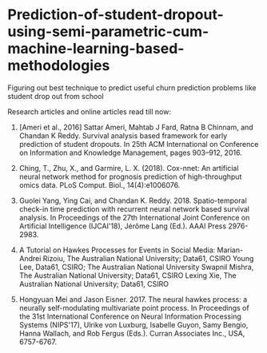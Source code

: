 # Prediction-of-student-dropout-using-semi-parametric-cum-machine-learning-based-methodologies
Figuring out best technique to predict useful churn prediction problems like student drop out from school

Research articles and online articles read till now:

1.  [Ameri et al., 2016] Sattar Ameri, Mahtab J Fard, Ratna B Chinnam, and Chandan K Reddy. Survival analysis based framework for early prediction of student dropouts. In 25th ACM International on Conference on Information and Knowledge Management, pages 903–912, 2016.

2. Ching, T., Zhu, X., and Garmire, L. X. (2018). Cox-nnet: An artificial neural network method for prognosis prediction of high-throughput omics data. PLoS Comput. Biol., 14(4):e1006076.

3.  Guolei Yang, Ying Cai, and Chandan K. Reddy. 2018. Spatio-temporal check-in time prediction with recurrent neural network based survival analysis. In Proceedings of the 27th International Joint Conference on Artificial Intelligence (IJCAI'18), Jérôme Lang (Ed.). AAAI Press 2976-2983.

4. A Tutorial on Hawkes Processes for Events in Social Media: 
Marian-Andrei Rizoiu, The Australian National University; Data61, CSIRO 
Young Lee, Data61, CSIRO; The Australian National University 
Swapnil Mishra, The Australian National University; Data61, CSIRO 
Lexing Xie, The Australian National University; Data61, CSIRO

5.  Hongyuan Mei and Jason Eisner. 2017. The neural hawkes process: a neurally self-modulating multivariate point process. In Proceedings of the 31st International Conference on Neural Information Processing Systems (NIPS'17), Ulrike von Luxburg, Isabelle Guyon, Samy Bengio, Hanna Wallach, and Rob Fergus (Eds.). Curran Associates Inc., USA, 6757-6767.
